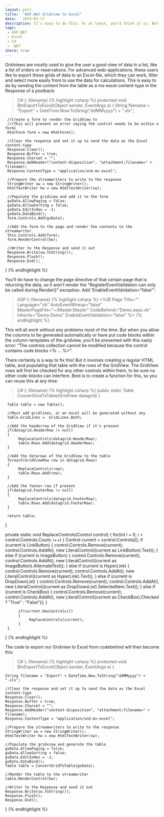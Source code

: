```yaml
---
layout: post
title:  "ASP.Net Gridview to Excel"
date:   2013-03-17
description: It’s easy to do this. Or at least, you’d think it is. But when you allow the columns to be generated automatically, you can run into a nasty error “The controls collection cannot be modified because the control contains code blocks <% ... %>”
tags:
 - ASP.NET
 - Excel
 - C#
 - .NET
share: true
---
```

Gridviews are mostly used to give the user a good view of data in a list, like a list of orders or reservations. For advanced web-applications, these users like to export these grids of data to an Excel-file, which they can work, filter and select more easily from to use the data for calculations. This is easy to do by sending the content from the table as a ms-excel content-type in the Response of a postback:

>C#
{:.filename}
{% highlight csharp %}
protected void BtnExportToExcel(Object sender, EventArgs e)
{
     String filename = "Export" + DateTime.Now.ToString("ddMMyyyy") + ".xls";

     //Create a form to render the GridView to
     //(This will prevent an error saying the control needs to be within a form)
     HtmlForm form = new HtmlForm();

     //Clear the response and set it up to send the data as the Excel content-type
     Response.Clear();
     Response.Buffer = true;
     Response.Charset = "";
     Response.AddHeader("content-disposition", "attachment;filename=" + filename);
     Response.ContentType = "application/vnd.ms-excel";

     //Prepare the streamwriters to write to the response
     StringWriter sw = new StringWriter();
     HtmlTextWriter hw = new HtmlTextWriter(sw);

     //Populate the gridview and add it to the form
     gvData.AllowPaging = false;
     gvData.AllowSorting = false;
     gvData.EditIndex = -1;
     gvData.DataBind();
     form.Controls.Add(gvData);

     //Add the form to the page and render the contents to the streamwriter
     this.Controls.Add(form);
     form.RenderControl(hw);

     //Writer to the Response and send it out
     Response.Write(sw.ToString());
     Response.Flush();
     Response.End();
}
{% endhighlight %}

You’ll do have to change the page directive of that certain page that is returning the data, so it won’t render the “RegisterEventValidation can only be called during Render()” exception. Add ‘EnableEventValidation=”false”‘:

>ASP
{:.filename}
{% highlight csharp %}
<%@ Page Title="" Language="vb" AutoEventWireup="false"
         MasterPageFile="~/Master.Master" CodeBehind="Demo.aspx.vb"
         Inherits="Demo.Demo" EnableEventValidation="false" %>
{% endhighlight %}

This will all work without any problems most of the time. But when you allow the columns to be generated automatically or have put code blocks within the column-templates of the gridview, you’ll be presented with this nasty error: “The controls collection cannot be modified because the control contains code blocks <% … %>“.

There certainly is a way to fix this! But it involves creating a regular HTML table, and populating that table with the rows of the GridView. The GridView rows will first be checked for any other controls within them, to be sure no other code-blocks can interfere. Best is to create a function for this, so you can reuse this at any time:

>C#
{:.filename}
{% highlight csharp %}
public static Table ConvertGridToTable(GridView datagrid)
{

     Table table = new Table();

     //Must add gridlines, or an excel will be generated without any
     table.GridLines =  GridLines.Both;

     //Add the headerrow of the GridView if it's present
     if(datagrid.HeaderRow != null)
     {
          ReplaceControls(datagrid.HeaderRow);
          table.Rows.Add(datagrid.HeaderRow);
     }

     //Add the datarows of the GridView to the table
     foreach(GridViewRow row in datagrid.Rows)
     {
          ReplaceControls(row);
          table.Rows.Add(row);
     }

     //Add the footer-row if present
     if(datagrid.FooterRow != null)
     {
          ReplaceControls(datagrid.FooterRow);
          table.Rows.Add(datagrid.FooterRow);
     }

     return table;

}

private static void ReplaceControls(Control control)
{
     for(int i = 0; i < control.Controls.Count; i++)
     {
          Control current = control.Controls[i];
          if (current is LinkButton)
          {
               control.Controls.Remove(current);
               control.Controls.AddAt(i, new LiteralControl((current as LinkButton).Text));
          }
          else if (current is ImageButton)
          {
               control.Controls.Remove(current);
               control.Controls.AddAt(i, new LiteralControl((current as ImageButton).AlternateText));
          }
          else if (current is HyperLink)
          {
               control.Controls.Remove(current);
               control.Controls.AddAt(i, new LiteralControl((current as HyperLink).Text));
          }
          else if (current is DropDownList)
          {
               control.Controls.Remove(current);
               control.Controls.AddAt(i, new LiteralControl((current as DropDownList).SelectedItem.Text));
          }
          else if (current is CheckBox)
          {
               control.Controls.Remove(current);
               control.Controls.AddAt(i, new LiteralControl((current as CheckBox).Checked ? "True" : "False"));
          }

          if(current.HasControls())
          {
               ReplaceControls(current);
          }
     }
}
{% endhighlight %}

The code to export our Gridview to Excel from codebehind will then become this:

>C#
{:.filename}
{% highlight csharp %}
protected void BtnExportToExcel(Object sender, EventArgs e)
{
 
    String filename = "Export" + DateTime.Now.ToString("ddMMyyyy") + ".xls";
 
    //Clear the response and set it up to send the data as the Excel content-type
    Response.Clear();
    Response.Buffer = true;
    Response.Charset = "";
    Response.AddHeader("content-disposition", "attachment;filename=" + filename);
    Response.ContentType = "application/vnd.ms-excel";
 
    //Prepare the streamwriters to write to the response
    StringWriter sw = new StringWriter();
    HtmlTextWriter hw = new HtmlTextWriter(sw);
 
    //Populate the gridview and generate the table
    gvData.AllowPaging = false;
    gvData.AllowSorting = false;
    gvData.EditIndex = -1;
    gvData.DataBind();
    Table table = ConvertGridToTable(gvData);
 
    //Render the table to the streamwriter
    table.RenderControl(hw);
 
    //Writer to the Response and send it out
    Response.Write(sw.ToString());
    Response.Flush();
    Response.End();
 
}
{% endhighlight %}